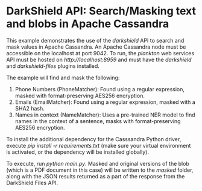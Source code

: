 # DarkShield API: Search/Masking text and blobs in Apache Cassandra

This example demonstrates the use of the *darkshield* API to search and 
mask values in Apache Cassandra.
An Apache Cassandra node must be accessible on the localhost at port 9042.
To run, the *plankton* web services API must be hosted on
*http://localhost:8959* and must have the *darkshield* and *darkshield-files*
plugins installed.

The example will find and mask the following:

1.  Phone Numbers (PhoneMatcher): Found using a regular expression, masked with format-preserving AES256 encryption.
2.  Emails (EmailMatcher): Found using a regular expression, masked with a SHA2 hash.
3.  Names in context (NameMatcher): Uses a pre-trained NER model to find names in the context of a sentence, masks with format-preserving AES256 encryption.

To install the additional dependency for the Casssandra Python driver, execute *pip install -r requirements.txt* 
(make sure your virtual environment is activated, or the dependency will 
be installed globally).

To execute, run *python main.py*.
Masked and original versions of the blob (which is a PDF document in this case) will be written to the *masked* folder,
along with the JSON results returned as a part of the response from the DarkShield Files API.

